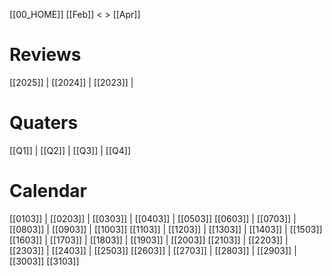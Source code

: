 [[00_HOME]]               [[Feb]] < > [[Apr]]

# Reviews

[[2025]] | [[2024]] | [[2023]] | 

# Quaters

[[Q1]] | [[Q2]] | [[Q3]] | [[Q4]]

# Calendar

[[0103]] | [[0203]] | [[0303]] |  [[0403]] | [[0503]]
[[0603]] | [[0703]] | [[0803]] | [[0903]] | [[1003]]
[[1103]] | [[1203]] | [[1303]] | [[1403]] | [[1503]]
[[1603]] | [[1703]] | [[1803]] | [[1903]] | [[2003]]
[[2103]] | [[2203]] | [[2303]] | [[2403]] | [[2503]]
[[2603]] | [[2703]] | [[2803]] | [[2903]] | [[3003]]
[[3103]]




